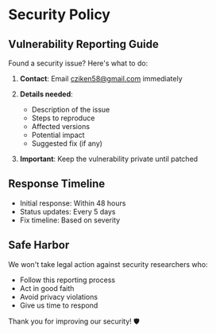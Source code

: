# Security Policy

## Vulnerability Reporting Guide

Found a security issue? Here's what to do:

1. **Contact**: Email cziken58@gmail.com immediately
2. **Details needed**:
   - Description of the issue
   - Steps to reproduce
   - Affected versions
   - Potential impact
   - Suggested fix (if any)

3. **Important**: Keep the vulnerability private until patched

## Response Timeline

- Initial response: Within 48 hours
- Status updates: Every 5 days
- Fix timeline: Based on severity

## Safe Harbor

We won't take legal action against security researchers who:

- Follow this reporting process
- Act in good faith
- Avoid privacy violations
- Give us time to respond

Thank you for improving our security! 🛡️
